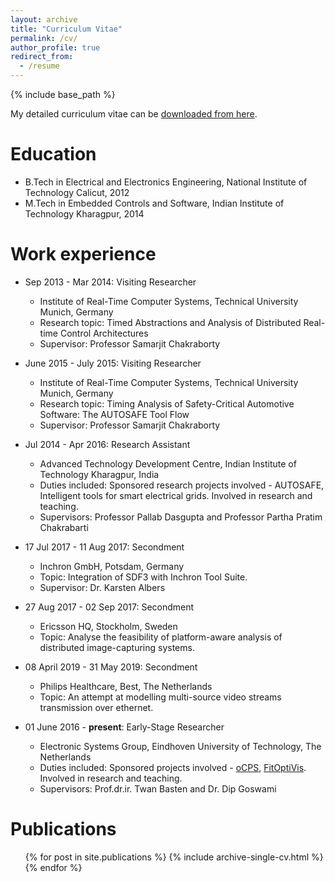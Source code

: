 ```yaml
---
layout: archive
title: "Curriculum Vitae"
permalink: /cv/
author_profile: true
redirect_from:
  - /resume
---
```


{% include base_path %}

My detailed curriculum vitae can be [downloaded from here](http://sajid-mohamed.github.io/files/CV_SMohamed.pdf).

Education
======
* B.Tech in Electrical and Electronics Engineering, National Institute of Technology Calicut, 2012
* M.Tech in Embedded Controls and Software, Indian Institute of Technology Kharagpur, 2014

Work experience
======
* Sep 2013 - Mar 2014: Visiting Researcher
  * Institute of Real-Time Computer Systems, Technical University Munich, Germany
  * Research topic: Timed Abstractions and Analysis of Distributed Real-time Control Architectures
  * Supervisor: Professor Samarjit Chakraborty

* June 2015 - July 2015: Visiting Researcher
  * Institute of Real-Time Computer Systems, Technical University Munich, Germany
  * Research topic: Timing Analysis of Safety-Critical Automotive Software: The AUTOSAFE Tool Flow
  * Supervisor: Professor Samarjit Chakraborty

* Jul 2014 - Apr 2016: Research Assistant
  * Advanced Technology Development Centre, Indian Institute of Technology Kharagpur, India
  * Duties included: Sponsored research projects involved - AUTOSAFE, Intelligent tools for smart electrical grids. Involved in research and teaching.
  * Supervisors: Professor Pallab Dasgupta and Professor Partha Pratim Chakrabarti

* 17 Jul 2017 - 11 Aug 2017: Secondment
  * Inchron GmbH, Potsdam, Germany
  * Topic: Integration of SDF3 with Inchron Tool Suite.
  * Supervisor: Dr. Karsten Albers

* 27 Aug 2017 - 02 Sep 2017: Secondment
  * Ericsson HQ, Stockholm, Sweden
  * Topic: Analyse the feasibility of platform-aware analysis of distributed image-capturing systems.

* 08 April 2019 - 31 May 2019: Secondment
  * Philips Healthcare, Best, The Netherlands
  * Topic: An attempt at modelling multi-source video streams transmission over ethernet.

* 01 June 2016 - **present**: Early-Stage Researcher
  * Electronic Systems Group, Eindhoven University of Technology, The Netherlands
  * Duties included: Sponsored projects involved - [oCPS](http://ocps-itn.eu/), [FitOptiVis](https://fitoptivis.eu/). Involved in research and teaching.
  * Supervisors: Prof.dr.ir. Twan Basten and Dr. Dip Goswami
  
Publications
======
  <ul>{% for post in site.publications %}
    {% include archive-single-cv.html %}
  {% endfor %}</ul>

<!--
Talks
======
  <ul>{% for post in site.talks %}
    {% include archive-single-talk-cv.html %}
  {% endfor %}</ul>
-->
<!--  
Teaching
======
  <ul>{% for post in site.teaching %}
    {% include archive-single-cv.html %}
  {% endfor %}</ul>
  -->
  
